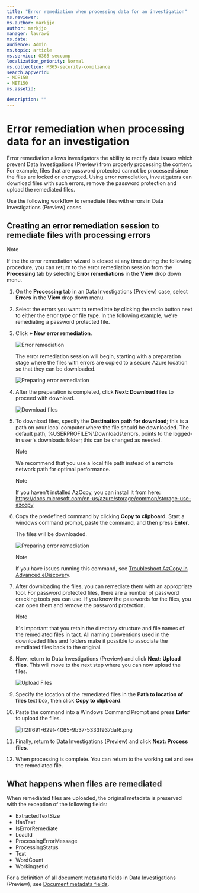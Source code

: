 ```yaml
---
title: "Error remediation when processing data for an investigation"
ms.reviewer: 
ms.author: markjjo
author: markjjo
manager: laurawi
ms.date: 
audience: Admin
ms.topic: article
ms.service: O365-seccomp
localization_priority: Normal
ms.collection: M365-security-compliance 
search.appverid: 
- MOE150
- MET150
ms.assetid: 

description: ""
---
```


# Error remediation when processing data for an investigation

Error remediation allows investigators the ability to rectify data issues which prevent Data Investigations (Preview) from properly processing the content. For example, files that are password protected cannot be processed since the files are locked or encrypted. Using error remediation, investigators can download files with such errors, remove the password protection and upload the remediated files.

Use the following workflow to remediate files with errors in Data Investigations (Preview) cases.

## Creating an error remediation session to remediate files with processing errors

>[!NOTE]
>If the the error remediation wizard is closed at any time during the following procedure, you can return to the error remediation session from the **Processing** tab by selecting **Error remediations** in the **View** drop down menu.

1. On the **Processing** tab in an Data Investigations (Preview) case, select **Errors** in the **View** drop down menu.

2. Select the errors you want to remediate by clicking the radio button next to either the error type or file type.  In the following example, we're remediating a password protected file.

3. Click **+ New error remediation**.

    ![Error remediation](../media/8c2faf1a-834b-44fc-b418-6a18aed8b81a.png)

    The error remediation session will begin, starting with a preparation stage where the files with errors are copied to a secure Azure location so that they can be downloaded.

    ![Preparing error remediation](../media/390572ec-7012-47c4-a6b6-4cbb5649e8a8.png)

4. After the preparation is completed, click **Next: Download files** to proceed with download.

    ![Download files](../media/6ac04b09-8e13-414a-9e24-7c75ba586363.png)

5. To download files, specify the **Destination path for download**; this is a path on your local computer where the file should be downloaded.  The default path, %USERPROFILE%\Downloads\errors, points to the logged-in user's downloads folder; this can be changed as needed.

    >[!NOTE]
    >We recommend that you use a local file path instead of a remote network path for optimal performance.

    > [!NOTE]
    > If you haven't installed AzCopy, you can install it from here: https://docs.microsoft.com/en-us/azure/storage/common/storage-use-azcopy

6. Copy the predefined command by clicking **Copy to clipboard**. Start a windows command prompt, paste the command, and then press **Enter**.  

    The files will be downloaded.

    ![Preparing error remediation](../media/f364ab4d-31c5-4375-b69f-650f694a2f69.png)

     > [!NOTE]
     > If you have issues running this command, see [Troubleshoot AzCopy in Advanced eDiscovery](../compliance20/troubleshooting-azcopy.md).

7. After downloading the files, you can remediate them with an appropriate tool. For password protected files, there are a number of password cracking tools you can use. If you know the passwords for the files, you can open them and remove the password protection.
    
   > [!NOTE]
    > It's important that you retain the directory structure and file names of the remediated files in tact.  All naming conventions used in the downloaded files and folders make it possible to associate the remdiated files back to the original.

8. Now, return to Data Investigations (Preview) and click **Next: Upload files**.  This will move to the next step where you can now upload the files.

    ![Upload Files](../media/af3d8617-1bab-4ecd-8de0-22e53acba240.png)

9. Specify the location of the remediated files in the **Path to location of files** text box, then click **Copy to clipboard**.

10. Paste the command into a Windows Command Prompt and press **Enter** to upload the files.

    ![ff2ff691-629f-4065-9b37-5333f937daf6.png](../media/ff2ff691-629f-4065-9b37-5333f937daf6.png)

11. Finally, return to Data Investigations (Preview) and click **Next: Process files**.

12. When processing is complete.  You can return to the working set and see the remediated file.

## What happens when files are remediated

When remediated files are uploaded, the original metadata is preserved with the exception of the following fields: 

- ExtractedTextSize
- HasText
- IsErrorRemediate
- LoadId
- ProcessingErrorMessage
- ProcessingStatus
- Text
- WordCount
- WorkingsetId

For a definition of all document metadata fields in Data Investigations (Preview), see [Document metadata fields](document-metadata-fields.md).
